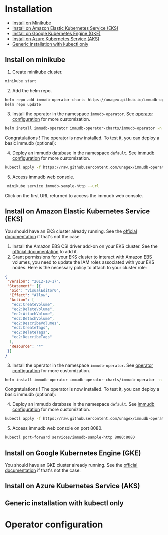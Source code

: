 # Installation

- [Install on Minikube](#install-on-minikube)
- [Install on Amazon Elastic Kubernetes Service (EKS)](#install-on-amazon-elastic-kubernetes-service-eks)
- [Install on Google Kubernetes Engine (GKE)](#install-on-google-kubernetes-engine-gke)
- [Install on Azure Kubernetes Service (AKS)](#install-on-azure-kubernetes-service-aks)
- [Generic installation with kubectl only](#generic-installation-with-kubectl-only)

## Install on minikube

1. Create minikube cluster.
```bash
minikube start
```
2. Add the helm repo.
```bash
helm repo add immudb-operator-charts https://unagex.github.io/immudb-operator
helm repo update
```
3. Install the operator in the namespace `immudb-operator`. See [operator configuration](#operator-configuration) for more customization.
```bash
helm install immudb-operator immudb-operator-charts/immudb-operator -n immudb-operator --create-namespace
```
Congratulations ! The operator is now installed. To test it, you can deploy a basic immudb (optional):

4. Deploy an immudb database in the namespace `default`. See [immudb configuration](./configuration) for more customization.
```bash
kubectl apply -f https://raw.githubusercontent.com/unagex/immudb-operator/main/config/samples/v1_immudb.yaml
```
5. Access immudb web console.
```bash
 minikube service immudb-sample-http --url
```
Click on the first URL returned to access the immudb web console.

## Install on Amazon Elastic Kubernetes Service (EKS)

You should have an EKS cluster already running. See the [official documentation](https://docs.aws.amazon.com/eks/latest/userguide/create-cluster.html) if that's not the case.
1. Install the Amazon EBS CSI driver add-on on your EKS cluster. See the [official documentation](https://docs.aws.amazon.com/eks/latest/userguide/managing-ebs-csi.html) to add it.
2. Grant permissions for your EKS cluster to interact with Amazon EBS volumes, you need to update the IAM roles associated with your EKS nodes. Here is the necessary policy to attach to your cluster role:
```json
{
 "Version": "2012-10-17",
 "Statement": [{
  "Sid": "VisualEditor0",
  "Effect": "Allow",
  "Action": [
   "ec2:CreateVolume",
   "ec2:DeleteVolume",
   "ec2:AttachVolume",
   "ec2:DetachVolume",
   "ec2:DescribeVolumes",
   "ec2:CreateTags",
   "ec2:DeleteTags",
   "ec2:DescribeTags"
  ],
  "Resource": "*"
 }]
}
```
3. Install the operator in the namespace `immudb-operator`. See [operator configuration](#operator-configuration) for more customization.
```bash
helm install immudb-operator immudb-operator-charts/immudb-operator -n immudb-operator --create-namespace
```
Congratulations ! The operator is now installed. To test it, you can deploy a basic immudb (optional):

4. Deploy an immudb database in the namespace `default`. See [immudb configuration](./configuration) for more customization.
```bash
kubectl apply -f https://raw.githubusercontent.com/unagex/immudb-operator/main/config/samples/v1_immudb.yaml
```
5. Access immudb web console on port 8080.
```bash
kubectl port-forward services/immudb-sample-http 8080:8080
```

## Install on Google Kubernetes Engine (GKE)

You should have an GKE cluster already running. See the [official documentation](https://cloud.google.com/kubernetes-engine/docs/how-to/creating-a-zonal-cluster) if that's not the case.


## Install on Azure Kubernetes Service (AKS)

## Generic installation with kubectl only

# Operator configuration